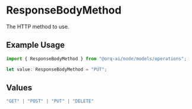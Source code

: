 # ResponseBodyMethod

The HTTP method to use.

## Example Usage

```typescript
import { ResponseBodyMethod } from "@orq-ai/node/models/operations";

let value: ResponseBodyMethod = "PUT";
```

## Values

```typescript
"GET" | "POST" | "PUT" | "DELETE"
```